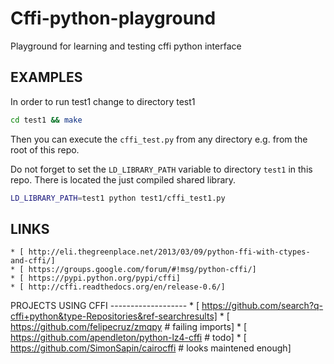 Cffi-python-playground
======================
Playground for learning and testing cffi python interface

EXAMPLES
--------
In order to run test1 change to directory test1

```sh
cd test1 && make
```

Then you can execute the `cffi_test.py` from any directory e.g. from the root of this repo.  

Do not forget to set the `LD_LIBRARY_PATH` variable to directory `test1` in this repo. There is located the just compiled shared library. 

```sh
LD_LIBRARY_PATH=test1 python test1/cffi_test1.py
```

LINKS
-----
    * [ http://eli.thegreenplace.net/2013/03/09/python-ffi-with-ctypes-and-cffi/]
    * [ https://groups.google.com/forum/#!msg/python-cffi/]
    * [ https://pypi.python.org/pypi/cffi]
    * [ http://cffi.readthedocs.org/en/release-0.6/]

PROJECTS USING CFFI -------------------
    * [ https://github.com/search?q-cffi+python&type-Repositories&ref-searchresults]
    * [ https://github.com/felipecruz/zmqpy  # failing imports]
    * [ https://github.com/apendleton/python-lz4-cffi # todo]
    * [ https://github.com/SimonSapin/cairocffi  # looks maintened enough]
